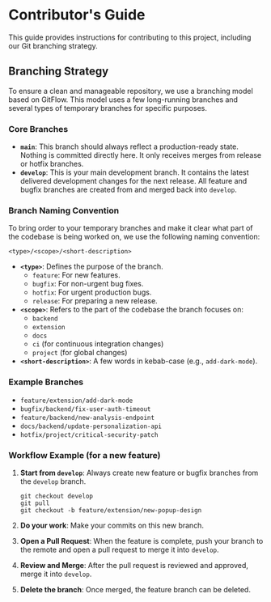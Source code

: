 # Contributor's Guide

This guide provides instructions for contributing to this project, including our Git branching strategy.

## Branching Strategy

To ensure a clean and manageable repository, we use a branching model based on GitFlow. This model uses a few long-running branches and several types of temporary branches for specific purposes.

### Core Branches

*   **`main`**: This branch should always reflect a production-ready state. Nothing is committed directly here. It only receives merges from release or hotfix branches.
*   **`develop`**: This is your main development branch. It contains the latest delivered development changes for the next release. All feature and bugfix branches are created from and merged back into `develop`.

### Branch Naming Convention

To bring order to your temporary branches and make it clear what part of the codebase is being worked on, we use the following naming convention:

`<type>/<scope>/<short-description>`

*   **`<type>`**: Defines the purpose of the branch.
    *   `feature`: For new features.
    *   `bugfix`: For non-urgent bug fixes.
    *   `hotfix`: For urgent production bugs.
    *   `release`: For preparing a new release.
*   **`<scope>`**: Refers to the part of the codebase the branch focuses on:
    *   `backend`
    *   `extension`
    *   `docs`
    *   `ci` (for continuous integration changes)
    *   `project` (for global changes)
*   **`<short-description>`**: A few words in kebab-case (e.g., `add-dark-mode`).

### Example Branches

*   `feature/extension/add-dark-mode`
*   `bugfix/backend/fix-user-auth-timeout`
*   `feature/backend/new-analysis-endpoint`
*   `docs/backend/update-personalization-api`
*   `hotfix/project/critical-security-patch`

### Workflow Example (for a new feature)

1.  **Start from `develop`**: Always create new feature or bugfix branches from the `develop` branch.
    ```shell
    git checkout develop
    git pull
    git checkout -b feature/extension/new-popup-design
    ```

2.  **Do your work**: Make your commits on this new branch.

3.  **Open a Pull Request**: When the feature is complete, push your branch to the remote and open a pull request to merge it into `develop`.

4.  **Review and Merge**: After the pull request is reviewed and approved, merge it into `develop`.

5.  **Delete the branch**: Once merged, the feature branch can be deleted.
